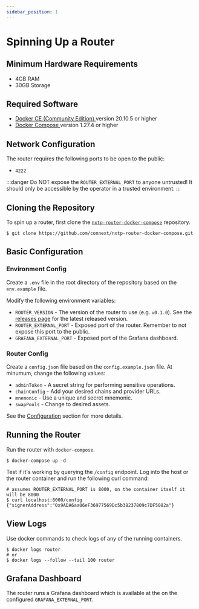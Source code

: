 ```yaml
---
sidebar_position: 1
---
```


# Spinning Up a Router

## Minimum Hardware Requirements

- 4GB RAM
- 30GB Storage

## Required Software

- [ Docker CE (Community Edition) ](https://docs.docker.com/install/) version 20.10.5 or higher
- [ Docker Compose ](https://docs.docker.com/compose/install/) version 1.27.4 or higher

## Network Configuration

The router requires the following ports to be open to the public:

- `4222`

:::danger
Do NOT expose the `ROUTER_EXTERNAL_PORT` to anyone untrusted! It should only be accessible by the operator in a trusted environment.
:::

## Cloning the Repository

To spin up a router, first clone the [`nxtp-router-docker-compose`](https://github.com/connext/nxtp-router-docker-compose) repository.

```shell
$ git clone https://github.com/connext/nxtp-router-docker-compose.git
```

## Basic Configuration

### Environment Config

Create a `.env` file in the root directory of the repository based on the `env.example` file.

Modify the following environment variables:

* `ROUTER_VERSION` - The version of the router to use (e.g. `v0.1.0`). See the [releases page](https://github.com/connext/nxtp/releases) for the latest released version.
* `ROUTER_EXTERNAL_PORT` - Exposed port of the router. Remember to not expose this port to the public.
* `GRAFANA_EXTERNAL_PORT` - Exposed port of the Grafana dashboard.

### Router Config

Create a `config.json` file based on the `config.example.json` file. At minumum, change the following values:

- `adminToken` - A secret string for performing sensitive operations.
- `chainConfig` - Add your desired chains and provider URLs.
- `mnemonic` - Use a unique and secret mnemonic.
- `swapPools` - Change to desired assets.

See the [Configuration](../Reference/configuration) section for more details.

## Running the Router

Run the router with `docker-compose`.

```shell
$ docker-compose up -d
```

Test if it's working by querying the `/config` endpoint. Log into the host or the router container and run the following curl command:

```shell
# assumes ROUTER_EXTERNAL_PORT is 8000, on the container itself it will be 8000
$ curl localhost:8000/config
{"signerAddress":"0x9ADA6aa06eF36977569Dc5b38237809c7DF5082a"}
```

## View Logs

Use docker commands to check logs of any of the running containers.

```shell
$ docker logs router
# or
$ docker logs --follow --tail 100 router
```

## Grafana Dashboard

The router runs a Grafana dashboard which is available at the on the configured `GRAFANA_EXTERNAL_PORT`.